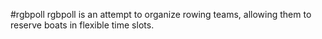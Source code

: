 #rgbpoll
rgbpoll is an attempt to organize rowing teams, allowing them to reserve boats in flexible time slots.
